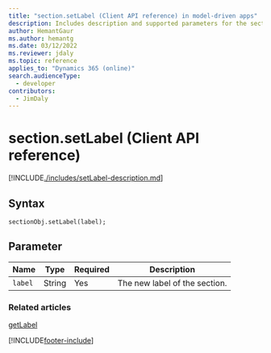 ```yaml
---
title: "section.setLabel (Client API reference) in model-driven apps"
description: Includes description and supported parameters for the section.setLabel method.
author: HemantGaur
ms.author: hemantg
ms.date: 03/12/2022
ms.reviewer: jdaly
ms.topic: reference
applies_to: "Dynamics 365 (online)"
search.audienceType: 
  - developer
contributors:
  - JimDaly
---
```

# section.setLabel (Client API reference)

[!INCLUDE[./includes/setLabel-description.md](./includes/setLabel-description.md)]

## Syntax

`sectionObj.setLabel(label);`

## Parameter

|Name|Type|Required|Description|
|--|--|--|--|
|`label`|String|Yes|The new label of the section.|

### Related articles

[getLabel](getLabel.md)

[!INCLUDE[footer-include](../../../../../includes/footer-banner.md)]

